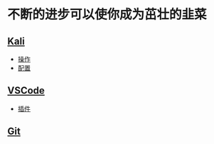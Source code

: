 # 不断的进步可以使你成为茁壮的韭菜
## [Kali](./Kali) 
* [操作](./Kali)
* [配置](./Kali/配置.md)
## [VSCode](./VSCode)
* [插件](./VSCode/插件.md)
## [Git](./Git)